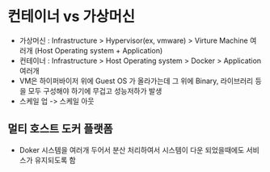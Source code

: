 
# 컨테이너 vs 가상머신
- 가상머신 : Infrastructure > Hypervisor(ex, vmware) > Virture Machine 여러개 (Host Operating system + Application) 
- 컨테이너 : Infrastructure > Host Operating system > Docker > Application 여러개
- VM은 하이퍼바이저 위에 Guest OS 가 올라가는데 그 위에 Binary, 라이브러리 등을 모두 구성해야 하기에 무겁고 성능저하가 발생
- 스케일 업 -> 스케일 아웃

## 멀티 호스트 도커 플랫폼
- Doker 시스템을 여러개 두어서 분산 처리하여서 시스템이 다운 되었을때에도 서비스가 유지되도록 함
